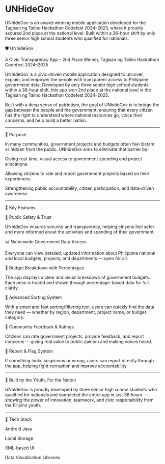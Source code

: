# UNHideGov
UNhideGov is an award-winning mobile application developed for the Tagisan ng Talino Hackathon Codefest 2024–2025, where it proudly secured 2nd place at the national level. Built within a 36-hour shift by only three senior high school students who qualified for nationals. 

🛡️ UNhideGov

A Civic Transparency App – 2nd Place Winner, Tagisan ng Talino Hackathon Codefest 2024–2025

UNhideGov is a civic-driven mobile application designed to uncover, explain, and empower the people with transparent access to Philippine government data. Developed by only three senior high school students within a 36-hour shift, this app won 2nd place at the national level in the Tagisan ng Talino Hackathon Codefest 2024–2025.

Built with a deep sense of patriotism, the goal of UNhideGov is to bridge the gap between the people and the government, ensuring that every citizen has the right to understand where national resources go, voice their concerns, and help build a better nation.


---

🎯 Purpose

In many communities, government projects and budgets often feel distant or hidden from the public. UNhideGov aims to eliminate that barrier by:

Giving real-time, visual access to government spending and project allocations.

Allowing citizens to rate and report government projects based on their experiences.

Strengthening public accountability, citizen participation, and data-driven awareness.



---

🚀 Key Features

🔐 Public Safety & Trust

UNhideGov ensures security and transparency, helping citizens feel safer and more informed about the activities and spending of their government.

📊 Nationwide Government Data Access

Everyone can view detailed, updated information about Philippine national and local budgets, projects, and departments — open for all.

💸 Budget Breakdown with Percentages

The app displays a clear and visual breakdown of government budgets. Each peso is traced and shown through percentage-based data for full clarity.

🧠 Advanced Sorting System

With a smart and fast sorting/filtering tool, users can quickly find the data they need — whether by region, department, project name, or budget category.

📣 Community Feedback & Ratings

Citizens can rate government projects, provide feedback, and report concerns — giving real value to public opinion and making voices heard.

🛑 Report & Flag System

If something looks suspicious or wrong, users can report directly through the app, helping fight corruption and improve accountability.


---

🧠 Built by the Youth, For the Nation

UNhideGov is proudly developed by three senior high school students who qualified for nationals and completed the entire app in just 36 hours — showing the power of innovation, teamwork, and civic responsibility from the Filipino youth.


---

📌 Tech Stack

Android Java

Local Storage

XML-based UI

Data Visualization Libraries
